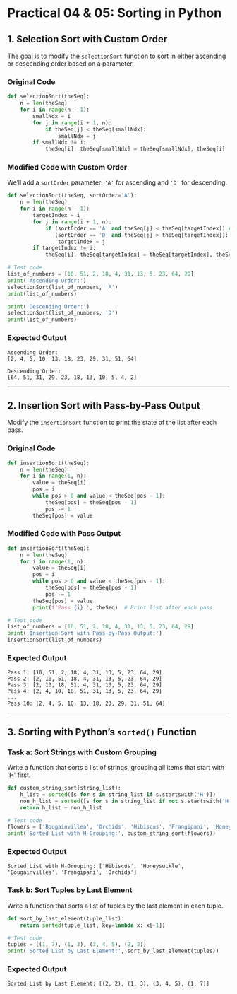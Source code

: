 # Practical 04 & 05: Sorting in Python

## 1. Selection Sort with Custom Order

The goal is to modify the `selectionSort` function to sort in either ascending or descending order based on a parameter.

### Original Code
```python
def selectionSort(theSeq):
    n = len(theSeq)
    for i in range(n - 1):
        smallNdx = i
        for j in range(i + 1, n):
            if theSeq[j] < theSeq[smallNdx]:
                smallNdx = j
        if smallNdx != i:
            theSeq[i], theSeq[smallNdx] = theSeq[smallNdx], theSeq[i]
```

### Modified Code with Custom Order
We’ll add a `sortOrder` parameter: `'A'` for ascending and `'D'` for descending.
```python
def selectionSort(theSeq, sortOrder='A'):
    n = len(theSeq)
    for i in range(n - 1):
        targetIndex = i
        for j in range(i + 1, n):
            if (sortOrder == 'A' and theSeq[j] < theSeq[targetIndex]) or \
               (sortOrder == 'D' and theSeq[j] > theSeq[targetIndex]):
                targetIndex = j
        if targetIndex != i:
            theSeq[i], theSeq[targetIndex] = theSeq[targetIndex], theSeq[i]

# Test code
list_of_numbers = [10, 51, 2, 18, 4, 31, 13, 5, 23, 64, 29]
print('Ascending Order:')
selectionSort(list_of_numbers, 'A')
print(list_of_numbers)

print('Descending Order:')
selectionSort(list_of_numbers, 'D')
print(list_of_numbers)
```

### Expected Output
```
Ascending Order:
[2, 4, 5, 10, 13, 18, 23, 29, 31, 51, 64]

Descending Order:
[64, 51, 31, 29, 23, 18, 13, 10, 5, 4, 2]
```

---

## 2. Insertion Sort with Pass-by-Pass Output

Modify the `insertionSort` function to print the state of the list after each pass.

### Original Code
```python
def insertionSort(theSeq):
    n = len(theSeq)
    for i in range(1, n):
        value = theSeq[i]
        pos = i
        while pos > 0 and value < theSeq[pos - 1]:
            theSeq[pos] = theSeq[pos - 1]
            pos -= 1
        theSeq[pos] = value
```

### Modified Code with Pass Output
```python
def insertionSort(theSeq):
    n = len(theSeq)
    for i in range(1, n):
        value = theSeq[i]
        pos = i
        while pos > 0 and value < theSeq[pos - 1]:
            theSeq[pos] = theSeq[pos - 1]
            pos -= 1
        theSeq[pos] = value
        print(f'Pass {i}:', theSeq)  # Print list after each pass

# Test code
list_of_numbers = [10, 51, 2, 18, 4, 31, 13, 5, 23, 64, 29]
print('Insertion Sort with Pass-by-Pass Output:')
insertionSort(list_of_numbers)
```

### Expected Output
```
Pass 1: [10, 51, 2, 18, 4, 31, 13, 5, 23, 64, 29]
Pass 2: [2, 10, 51, 18, 4, 31, 13, 5, 23, 64, 29]
Pass 3: [2, 10, 18, 51, 4, 31, 13, 5, 23, 64, 29]
Pass 4: [2, 4, 10, 18, 51, 31, 13, 5, 23, 64, 29]
...
Pass 10: [2, 4, 5, 10, 13, 18, 23, 29, 31, 51, 64]
```

---

## 3. Sorting with Python’s `sorted()` Function

### Task a: Sort Strings with Custom Grouping
Write a function that sorts a list of strings, grouping all items that start with 'H' first.

```python
def custom_string_sort(string_list):
    h_list = sorted([s for s in string_list if s.startswith('H')])
    non_h_list = sorted([s for s in string_list if not s.startswith('H')])
    return h_list + non_h_list

# Test code
flowers = ['Bougainvillea', 'Orchids', 'Hibiscus', 'Frangipani', 'Honeysuckle']
print('Sorted List with H-Grouping:', custom_string_sort(flowers))
```

### Expected Output
```
Sorted List with H-Grouping: ['Hibiscus', 'Honeysuckle', 'Bougainvillea', 'Frangipani', 'Orchids']
```

### Task b: Sort Tuples by Last Element
Write a function that sorts a list of tuples by the last element in each tuple.

```python
def sort_by_last_element(tuple_list):
    return sorted(tuple_list, key=lambda x: x[-1])

# Test code
tuples = [(1, 7), (1, 3), (3, 4, 5), (2, 2)]
print('Sorted List by Last Element:', sort_by_last_element(tuples))
```

### Expected Output
```
Sorted List by Last Element: [(2, 2), (1, 3), (3, 4, 5), (1, 7)]
```